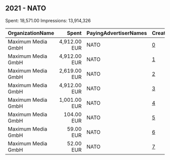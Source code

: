 ## 2021 - NATO 
Spent: 18,571.00
Impressions: 13,914,326

|OrganizationName|Spent|PayingAdvertiserNames|CreativeUrls|Impressions|Genders|AgeBrackets|CountryCodes|BillingAddresses|CandidateBallotInformation|
|:---|---:|:---|:---|---:|:---|:---|:---|:---|:---|
|Maximum Media GmbH|4,912.00 EUR|NATO|[0](https://www.snap.com/political-ads/asset/c4a78dde746045b73d5c9eb03adb8ba1f1017e9e26eb59a0a7fe4b7f935aee45?mediaType=mp4)|3,808,718||16-24|united states|"Runestraße 2,Berlin,10179,DE"||
|Maximum Media GmbH|4,912.00 EUR|NATO|[1](https://www.snap.com/political-ads/asset/75a354b1aa99b45b4670a3cbe455fe9c53a139f7e4b416311cde0feae09079cf?mediaType=mp4)|3,564,119||18-24|united states|"Runestraße 2,Berlin,10179,DE"||
|Maximum Media GmbH|2,619.00 EUR|NATO|[2](https://www.snap.com/political-ads/asset/3ea52d88047d5e852a3c73813f9453929e27ac47660e105d5c6861f1229590db?mediaType=mp4)|2,947,872||18-24|france|"Runestraße 2,Berlin,10179,DE"||
|Maximum Media GmbH|4,912.00 EUR|NATO|[3](https://www.snap.com/political-ads/asset/16a2afd172e009e0d45f28060a974a08c01e9e6663de21cc934e0d1b6a61ad41?mediaType=mp4)|2,817,185||18-24|united states|"Runestraße 2,Berlin,10179,DE"||
|Maximum Media GmbH|1,001.00 EUR|NATO|[4](https://www.snap.com/political-ads/asset/6e6484267a1ba96bee23d4c294abc75b2249bbed9939621fc8a104d561de60f9?mediaType=mp4)|687,329||16-24|united kingdom|"Runestraße 2,Berlin,10179,DE"||
|Maximum Media GmbH|104.00 EUR|NATO|[5](https://www.snap.com/political-ads/asset/d3d50d6245d81576921f5013b4dfd87626b2200a50472ca5fc3208787e061758?mediaType=mp4)|41,706||18-24|spain|"Runestraße 2,Berlin,10179,DE"||
|Maximum Media GmbH|59.00 EUR|NATO|[6](https://www.snap.com/political-ads/asset/c0b15721cd5e457f027f1acb9867296c16715dcedac9ed48041a111a8a02946e?mediaType=mp4)|25,167||16-24|spain|"Runestraße 2,Berlin,10179,DE"||
|Maximum Media GmbH|52.00 EUR|NATO|[7](https://www.snap.com/political-ads/asset/a169a47f896f8417d67c563e523e703cc99ec9f4f44abb06805acce33f48ac1d?mediaType=mp4)|22,230||16-24|spain|"Runestraße 2,Berlin,10179,DE"||
